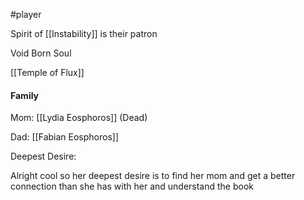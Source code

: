 
#player 


Spirit of [[Instability]] is their patron


Void Born Soul


[[Temple of Flux]]

#### Family

Mom: [[Lydia Eosphoros]] (Dead)

Dad: [[Fabian Eosphoros]]


Deepest Desire:

Alright cool so her deepest desire is to find her mom and get a better connection than she has with her and understand the book
